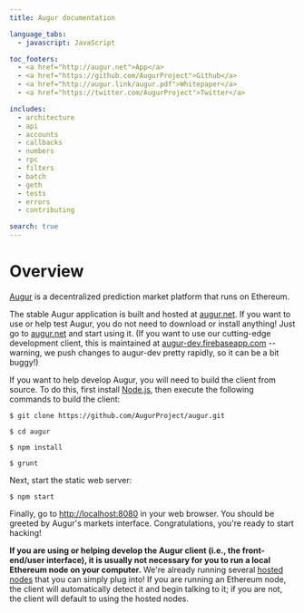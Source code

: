 ```yaml
---
title: Augur documentation

language_tabs:
  - javascript: JavaScript

toc_footers:
  - <a href="http://augur.net">App</a>
  - <a href="https://github.com/AugurProject">Github</a>
  - <a href="http://augur.link/augur.pdf">Whitepaper</a>
  - <a href="https://twitter.com/AugurProject">Twitter</a>

includes:
  - architecture
  - api
  - accounts
  - callbacks
  - numbers
  - rpc
  - filters
  - batch
  - geth
  - tests
  - errors
  - contributing

search: true
---
```

Overview
========

[Augur](http://augur.net) is a decentralized prediction market platform that runs on Ethereum.

The stable Augur application is built and hosted at [augur.net](https://augur.net).  If you want to use or help test Augur, you do not need to download or install anything!  Just go to [augur.net](https://app.augur.net) and start using it.  (If you want to use our cutting-edge development client, this is maintained at [augur-dev.firebaseapp.com](https://augur-dev.firebaseapp.com) -- warning, we push changes to augur-dev pretty rapidly, so it can be a bit buggy!)

If you want to help develop Augur, you will need to build the client from source.  To do this, first install [Node.js](https://nodejs.org/), then execute the following commands to build the client:

`$ git clone https://github.com/AugurProject/augur.git`

`$ cd augur`

`$ npm install`

`$ grunt`

Next, start the static web server:

`$ npm start`

Finally, go to [http://localhost:8080](http://localhost:8080) in your web browser.  You should be greeted by Augur's markets interface.  Congratulations, you're ready to start hacking!

<aside class="notice"><b>If you are using or helping develop the Augur client (i.e., the front-end/user interface), it is usually not necessary for you to run a local Ethereum node on your computer.</b>  We're already running several <a href="http://docs.augur.net/#hosted-node">hosted nodes</a> that you can simply plug into!  If you are running an Ethereum node, the client will automatically detect it and begin talking to it; if you are not, the client will default to using the hosted nodes.</aside>
